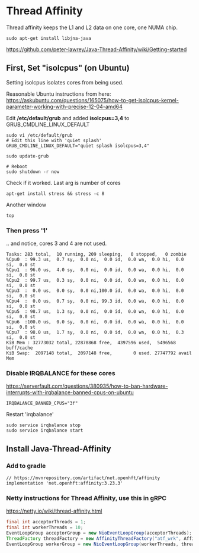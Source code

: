 
# Thread Affinity
Thread affinity keeps the L1 and L2 data on one core, one NUMA chip.
```shell
sudo apt-get install libjna-java
```

https://github.com/peter-lawrey/Java-Thread-Affinity/wiki/Getting-started

## First, Set "isolcpus" (on Ubuntu)
Setting isolcpus isolates cores from being used.

Reasonable Ubuntu instructions from here:
https://askubuntu.com/questions/165075/how-to-get-isolcpus-kernel-parameter-working-with-precise-12-04-amd64

Edit **/etc/default/grub** and added **isolcpus=3,4** to GRUB_CMDLINE_LINUX_DEFAULT
```shell
sudo vi /etc/default/grub
# Edit this line with 'quiet splash'
GRUB_CMDLINE_LINUX_DEFAULT="quiet splash isolcpus=3,4"

sudo update-grub

# Reboot
sudo shutdown -r now
```

Check if it worked.  Last arg is number of cores
```shell
apt-get install stress && stress -c 8
```
Another window
```shell
top
```
### Then press '1'
.. and notice, cores 3 and 4 are not used.
```shell
Tasks: 283 total,  10 running, 209 sleeping,   0 stopped,   0 zombie
%Cpu0  : 99.3 us,  0.7 sy,  0.0 ni,  0.0 id,  0.0 wa,  0.0 hi,  0.0 si,  0.0 st
%Cpu1  : 96.0 us,  4.0 sy,  0.0 ni,  0.0 id,  0.0 wa,  0.0 hi,  0.0 si,  0.0 st
%Cpu2  : 99.7 us,  0.3 sy,  0.0 ni,  0.0 id,  0.0 wa,  0.0 hi,  0.0 si,  0.0 st
%Cpu3  :  0.0 us,  0.0 sy,  0.0 ni,100.0 id,  0.0 wa,  0.0 hi,  0.0 si,  0.0 st
%Cpu4  :  0.0 us,  0.7 sy,  0.0 ni, 99.3 id,  0.0 wa,  0.0 hi,  0.0 si,  0.0 st
%Cpu5  : 98.7 us,  1.3 sy,  0.0 ni,  0.0 id,  0.0 wa,  0.0 hi,  0.0 si,  0.0 st
%Cpu6  :100.0 us,  0.0 sy,  0.0 ni,  0.0 id,  0.0 wa,  0.0 hi,  0.0 si,  0.0 st
%Cpu7  : 98.0 us,  1.7 sy,  0.0 ni,  0.0 id,  0.0 wa,  0.0 hi,  0.3 si,  0.0 st
KiB Mem : 32773032 total, 22878868 free,  4397596 used,  5496568 buff/cache
KiB Swap:  2097148 total,  2097148 free,        0 used. 27747792 avail Mem 
```

### Disable IRQBALANCE for these cores
https://serverfault.com/questions/380935/how-to-ban-hardware-interrupts-with-irqbalance-banned-cpus-on-ubuntu

```shell
IRQBALANCE_BANNED_CPUS="3f"
```
Restart 'irqbalance'
```shell
sudo service irqbalance stop
sudo service irqbalance start
```

## Install Java-Thread-Affinity

### Add to gradle
```shell
// https://mvnrepository.com/artifact/net.openhft/affinity
implementation 'net.openhft:affinity:3.23.3'
```

### Netty instructions for Thread Affinity, use this in gRPC
https://netty.io/wiki/thread-affinity.html

```java
final int acceptorThreads = 1;
final int workerThreads = 10;
EventLoopGroup acceptorGroup = new NioEventLoopGroup(acceptorThreads);
ThreadFactory threadFactory = new AffinityThreadFactory("atf_wrk", AffinityStrategies.DIFFERENT_CORE);
EventLoopGroup workerGroup = new NioEventLoopGroup(workerThreads, threadFactory);
```